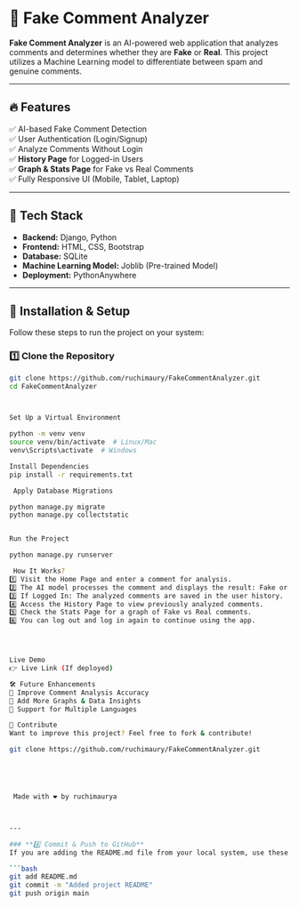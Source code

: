 # 🚀 Fake Comment Analyzer  

**Fake Comment Analyzer** is an AI-powered web application that analyzes comments and determines whether they are **Fake** or **Real**. This project utilizes a Machine Learning model to differentiate between spam and genuine comments.  

---

## 🔥 Features  
✅ AI-based Fake Comment Detection  
✅ User Authentication (Login/Signup)  
✅ Analyze Comments Without Login  
✅ **History Page** for Logged-in Users  
✅ **Graph & Stats Page** for Fake vs Real Comments  
✅ Fully Responsive UI (Mobile, Tablet, Laptop)  

---

## 📌 Tech Stack  
- **Backend:** Django, Python  
- **Frontend:** HTML, CSS, Bootstrap  
- **Database:** SQLite  
- **Machine Learning Model:** Joblib (Pre-trained Model)  
- **Deployment:** PythonAnywhere  

---

## 🚀 Installation & Setup  
Follow these steps to run the project on your system:  

### 1️⃣ **Clone the Repository**  
```bash
git clone https://github.com/ruchimaury/FakeCommentAnalyzer.git
cd FakeCommentAnalyzer



Set Up a Virtual Environment

python -m venv venv
source venv/bin/activate  # Linux/Mac
venv\Scripts\activate  # Windows

Install Dependencies
pip install -r requirements.txt

 Apply Database Migrations

python manage.py migrate
python manage.py collectstatic


Run the Project

python manage.py runserver

 How It Works?
1️⃣ Visit the Home Page and enter a comment for analysis.
2️⃣ The AI model processes the comment and displays the result: Fake or Real.
3️⃣ If Logged In: The analyzed comments are saved in the user history.
4️⃣ Access the History Page to view previously analyzed comments.
5️⃣ Check the Stats Page for a graph of Fake vs Real comments.
6️⃣ You can log out and log in again to continue using the app.




Live Demo
👉 Live Link (If deployed)

🛠️ Future Enhancements
🔹 Improve Comment Analysis Accuracy
🔹 Add More Graphs & Data Insights
🔹 Support for Multiple Languages

📢 Contribute
Want to improve this project? Feel free to fork & contribute!

git clone https://github.com/ruchimaury/FakeCommentAnalyzer.git





 Made with ❤️ by ruchimaurya



---

### **4️⃣ Commit & Push to GitHub**  
If you are adding the README.md file from your local system, use these Git commands:  

```bash
git add README.md
git commit -m "Added project README"
git push origin main
